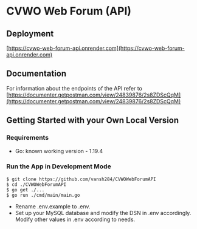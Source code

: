 # CVWO Web Forum (API)

## Deployment
[https://cvwo-web-forum-api.onrender.com](https://cvwo-web-forum-api.onrender.com)

## Documentation
For information about the endpoints of the API refer to [https://documenter.getpostman.com/view/24839876/2s8ZDScQqM](https://documenter.getpostman.com/view/24839876/2s8ZDScQqM)

## Getting Started with your Own Local Version
### Requirements
* Go: known working version - 1.19.4
### Run the App in Development Mode
```
$ git clone https://github.com/vansh284/CVWOWebForumAPI
$ cd ./CVWOWebForumAPI
$ go get ./...
$ go run ./cmd/main/main.go
```
* Rename .env.example to .env. 
* Set up your MySQL database and modify the DSN in .env accordingly. Modify other values in .env according to needs.

